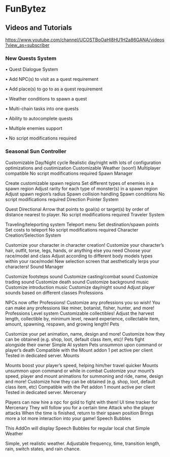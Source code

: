 # FunBytez

## Videos and Tutorials
https://www.youtube.com/channel/UCOSTBoOaHl8HU1H2a86GANA/videos?view_as=subscriber

### New Quests System

• Quest Dialogue System

• Add NPC(s) to visit as a quest requirement

• Add place(s) to go to as a quest requirement

• Weather conditions to spawn a quest

• Multi-chain tasks into one quests

• Ability to autocomplete quests

• Multiple enemies support

• No script modifications required
### Seasonal Sun Controller

Customizable Day/Night cycle
Realistic day/night with lots of configuration optimizations and custimization
Customizable Weather (soon!)
Multiplayer compatible
No script modifications required
Spawn Manager

Create customizable spawn regions
Set different types of enemies in a spawn region
Adjust rarity for each type of monster(s) in a spawn region
Adjust spawn region’s radius
Spawn collision handling
Spawn conditions
No script modifications required
Direction Pointer System

Quest Directional Arrow that points to goal(s) or target(s) by order of distance nearest to player.
No script modifications required
Traveler System

Traveling/teleporting system
Teleport menu
Set destination/spawn points
Set costs to teleport
No script modifications required
Character Creation/Selection System

Customize your character in character creation!
Customize your character’s hair, outfit, torse, legs, hands, or anything else you need
Choose your race/model and class
Adjust according to different body models types within your race/model
New selection screen that aesthetically lerps your characters!
Sound Manager

Customize footsteps sound
Customize casting/combat sound
Customize trading sound
Customize death sound
Customize background music
Customize introduction music
Customize day/night sound
Adjust player sounds based on different classes
Professions

NPCs now offer Professions! Customize any professions you so wish! You can make any professions like miner, botanist, fisher, hunter, and more!
Professions Level system
Customizable collectibles!
Adjust the harvest length, collectible by, minimum level, reward experience, collectable item, amount, spawning, respawn, and growing length!
Pets

Customize your pet animation, name, design and more!
Customize how they can be obtained (e.g. shop, loot, default class item, etc)!
Pets fight alongside their owner
Simple AI system
Pets unsummon upon command or player’s death
Compatible with the Mount addon
1 pet active per client
Tested in dedicated server.
Mounts

Mounts boost your player’s speed, helping him/her travel quicker
Mounts unsummon upon command or while in combat
Customize your mount’s speed, player and mount animations for summoning and ride, name, design and more!
Customize how they can be obtained (e.g. shop, loot, default class item, etc)
Compatible with the Pet addon
1 mount active per client
Tested in dedicated server.
Mercenary

Players can now hire a npc for gold to fight with them!
UI time tracker for Mercenary
They will follow you for a certain time
Attack who the player attacks
When the time is finished, return to their spawn position
Brings more a lot more interaction into your game!
Speech Bubbles

This AddOn will display Speech Bubbles for regular local chat
Simple Weather

Simple, yet realistic weather. Adjustable frequency, time, transition length, rain, switch states, and rain chance.
